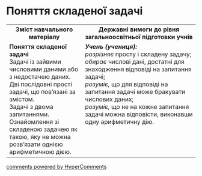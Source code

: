 <div id="hypercomments_widget" class="js-hypercomments-widget invisible"></div>

# Поняття складеної задачі
<table>
  <tr>
    <td width="40%" align="center"><b>Зміст навчального матеріалу<b></td>
    <td width="60%" align="center"><b>Державні вимоги до рівня загальноосвітньої підготовки учнів</b></td>
  </tr>
  <tr>
    <td width="40%" style="vertical-align:top !important;"><b>Поняття складеної задачі</b><br>
Задачі із зайвими числовими даними або з недостачею даних.<br>
Дві послідовні прості задачі, що пов’язані за змістом.<br>
Задачі з двома запитаннями.<br>
Ознайомлення зі складеною задачею як такою, яку не можна розв’язати однією арифметичною дією.<br></td>
    <td width="60%" style="vertical-align:top !important;"><i><b>Учень (учениця):</b></i><br>
<i>розрізняє</i> просту і складену задачу;<br>
<i>обирає</i> числові дані, достатні для знаходження відповіді на запитання задачі;<br>
<i>розуміє,</i> що для відповіді на запитання задачі може бракувати числових даних;<br>
<i>розуміє,</i> що не на кожне запитання задачі можна відповісти, виконавши одну арифметичну дію.</td>
  </tr>
</table>

<div class="js-hypercomments-container">
    <a href="http://hypercomments.com" class="hc-link" title="comments widget">comments powered by HyperComments</a>
</div>
